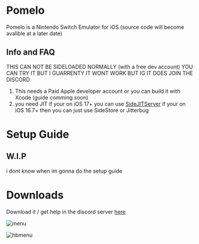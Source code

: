 # Pomelo
Pomelo is a Nintendo Switch Emulator for iOS (source code will become avalible at a later date)

## Info and FAQ

THIS CAN NOT BE SIDELOADED NORMALLY (with a free dev account) YOU CAN TRY IT BUT I GUARRENTY IT WONT WORK BUT IG IT DOES JOIN THE DISCORD

1. This needs a Paid Apple developer account or you can build it with Xcode (guide comming soon)
2. you need JIT if your on iOS 17+ you can use [SideJITServer](https://github.com/nythepegasus/SideJITServer) if your on iOS 16.7+ then you can just use SideStore or Jitterbug

# Setup Guide

## W.I.P
i dont know when im gonna do the setup guide


# Downloads
Download it / get help in the discord server [here](https://discord.gg/JkuKZezxeJ)



![menu](https://github.com/stossy11/Pomelo/blob/main/images/IMG_081EF53F67C9-1.jpeg)

![hbmenu](https://github.com/stossy11/Pomelo/blob/main/images/IMG_1807.png)

